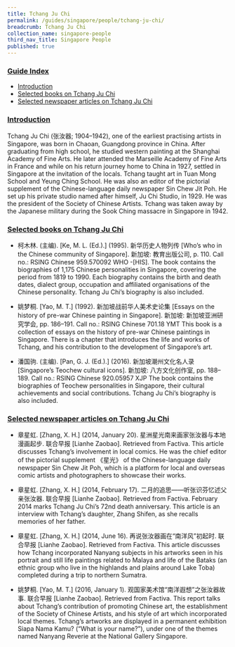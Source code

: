 ```yaml
---
title: Tchang Ju Chi
permalink: /guides/singapore/people/tchang-ju-chi/
breadcrumb: Tchang Ju Chi
collection_name: singapore-people
third_nav_title: Singapore People
published: true
---
```


### <u>Guide Index</u>

* [Introduction](#introduction)
* [Selected books on Tchang Ju Chi](#selected-books-on-tchang-ju-chi)
* [Selected newspaper articles on Tchang Ju Chi](#selected-newspaper-articles-on-tchang-ju-chi)

### <u>Introduction</u>

Tchang Ju Chi (张汝器; 1904–1942), one of the earliest practising artists in Singapore, was born in Chaoan, Guangdong province in China. After graduating from high school, he studied western painting at the Shanghai Academy of Fine Arts. He later attended the Marseille Academy of Fine Arts in France and while on his return journey home to China in 1927, settled in Singapore at the invitation of the locals. Tchang taught art in Tuan Mong School and Yeung Ching School. He was also an editor of the pictorial supplement of the Chinese-language daily newspaper Sin Chew Jit Poh. He set up his private studio named after himself, Ju Chi Studio, in 1929. He was the president of the Society of Chinese Artists. Tchang was taken away by the Japanese military during the Sook Ching massacre in Singapore in 1942.

 

### <u>Selected books on Tchang Ju Chi</u>

* 柯木林. (主编). [Ke, M. L. (Ed.).] (1995). 新华历史人物列传 [Who’s who in the Chinese community of Singapore]. 新加坡: 教育出版公司, p. 110.
Call no.: RSING Chinese 959.570092 WHO -\[HIS\].
The book contains the biographies of 1,175 Chinese personalities in Singapore, covering the period from 1819 to 1990. Each biography contains the birth and death dates, dialect group, occupation and affiliated organisations of the Chinese personality. Tchang Ju Chi’s biography is also included.


* 姚梦桐. [Yao, M. T.] (1992). 新加坡战前华人美术史论集 [Essays on the history of pre-war Chinese painting in Singapore]. 新加坡: 新加坡亚洲研究学会, pp. 186–191.
Call no.: RSING Chinese 701.18 YMT
This book is a collection of essays on the history of pre-war Chinese paintings in Singapore. There is a chapter that introduces the life and works of Tchang, and his contribution to the development of Singapore’s art.


* 潘国驹. (主编). [Pan, G. J. (Ed.).] (2016). 新加坡潮州文化名人录 [Singapore’s Teochew cultural icons]. 新加坡: 八方文化创作室, pp. 188–189.
Call no.: RSING Chinese 920.05957 XJP
The book contains the biographies of Teochew personalities in Singapore, their cultural achievements and social contributions. Tchang Ju Chi’s biography is also included.


### <u>Selected newspaper articles on Tchang Ju Chi</u>

* 章星虹. [Zhang, X. H.] (2014, January 20). 星洲星光南来画家张汝器与本地漫画起步. 联合早报 [Lianhe Zaobao]. Retrieved from Factiva.
This article discusses Tchang’s involvement in local comics. He was the chief editor of the pictorial supplement 《星光》 of the Chinese-language daily newspaper Sin Chew Jit Poh, which is a platform for local and overseas comic artists and photographers to showcase their works.


* 章星虹. [Zhang, X. H.] (2014, February 17). 二月的追思——听张识芬忆述父亲张汝器. 联合早报 [Lianhe Zaobao]. Retrieved from Factiva.
February 2014 marks Tchang Ju Chi’s 72nd death anniversary. This article is an interview with Tchang’s daughter, Zhang Shifen, as she recalls memories of her father.


* 章星虹. [Zhang, X. H.] (2014, June 16). 再说张汝器画在“南洋风”初起时. 联合早报 [Lianhe Zaobao]. Retrieved from Factiva.
This article discusses how Tchang incorporated Nanyang subjects in his artworks seen in his portrait and still life paintings related to Malaya and life of the Bataks (an ethnic group who live in the highlands and plains around Lake Toba) completed during a trip to northern Sumatra.


* 姚梦桐. [Yao, M. T.] (2016, January 1). 观国家美术馆“南洋遐想”之张汝器故事. 联合早报 [Lianhe Zaobao]. Retrieved from Factiva.
This report talks about Tchang’s contribution of promoting Chinese art, the establishment of the Society of Chinese Artists, and his style of art which incorporated local themes. Tchang’s artworks are displayed in a permanent exhibition Siapa Nama Kamu? (“What is your name?”), under one of the themes named Nanyang Reverie at the National Gallery Singapore.